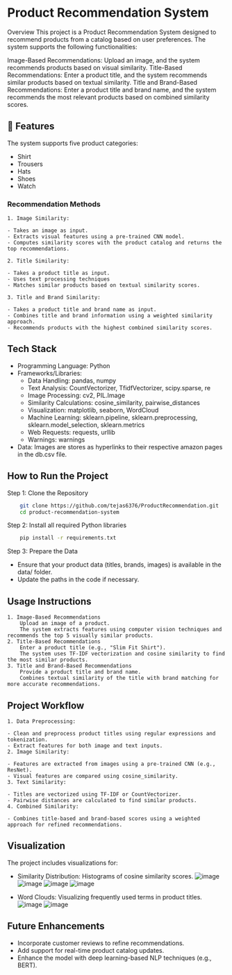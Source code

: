 
# Product Recommendation System
Overview
This project is a Product Recommendation System designed to recommend products from a catalog based on user preferences. The system supports the following functionalities:

Image-Based Recommendations: Upload an image, and the system recommends products based on visual similarity.
Title-Based Recommendations: Enter a product title, and the system recommends similar products based on textual similarity.
Title and Brand-Based Recommendations: Enter a product title and brand name, and the system recommends the most relevant products based on combined similarity scores.

## 🌟 Features
The system supports five product categories:

- Shirt
- Trousers
- Hats
- Shoes
- Watch
### Recommendation Methods

    1. Image Similarity:

    - Takes an image as input.
    - Extracts visual features using a pre-trained CNN model.
    - Computes similarity scores with the product catalog and returns the top recommendations.

    2. Title Similarity:

    - Takes a product title as input.
    - Uses text processing techniques
    - Matches similar products based on textual similarity scores.
    
    3. Title and Brand Similarity:

    - Takes a product title and brand name as input.
    - Combines title and brand information using a weighted similarity approach.
    - Recommends products with the highest combined similarity scores.
## Tech Stack
- Programming Language: Python
- Frameworks/Libraries:
    - Data Handling: pandas, numpy
    - Text Analysis: CountVectorizer, TfidfVectorizer, scipy.sparse, re
    - Image Processing: cv2, PIL.Image
    - Similarity Calculations: cosine_similarity, pairwise_distances
    - Visualization: matplotlib, seaborn, WordCloud
    - Machine Learning: sklearn.pipeline, sklearn.preprocessing, sklearn.model_selection, sklearn.metrics
    - Web Requests: requests, urllib
    - Warnings: warnings
- Data: Images are stores as hyperlinks to their respective amazon pages in the db.csv file.
## How to Run the Project
Step 1: Clone the Repository
```bash
    git clone https://github.com/tejas6376/ProductRecommendation.git
    cd product-recommendation-system
```

Step 2: Install all required Python libraries
```bash
    pip install -r requirements.txt
```

Step 3: Prepare the Data
- Ensure that your product data (titles, brands, images) is available in the data/ folder.
- Update the paths in the code if necessary.

## Usage Instructions
    1. Image-Based Recommendations
        Upload an image of a product.
        The system extracts features using computer vision techniques and recommends the top 5 visually similar products.
    2. Title-Based Recommendations
        Enter a product title (e.g., "Slim Fit Shirt").
        The system uses TF-IDF vectorization and cosine similarity to find the most similar products.
    3. Title and Brand-Based Recommendations
        Provide a product title and brand name.
        Combines textual similarity of the title with brand matching for more accurate recommendations.
## Project Workflow
    1. Data Preprocessing:

    - Clean and preprocess product titles using regular expressions and tokenization.
    - Extract features for both image and text inputs.
    2. Image Similarity:

    - Features are extracted from images using a pre-trained CNN (e.g., ResNet).
    - Visual features are compared using cosine_similarity.
    3. Text Similarity:

    - Titles are vectorized using TF-IDF or CountVectorizer.
    - Pairwise distances are calculated to find similar products.
    4. Combined Similarity:

    - Combines title-based and brand-based scores using a weighted approach for refined recommendations.
## Visualization
The project includes visualizations for:

- Similarity Distribution: Histograms of cosine similarity scores.
    ![image](https://github.com/user-attachments/assets/1dfab513-d23f-4a8d-8153-cc383aec5358)
    ![image](https://github.com/user-attachments/assets/2b9b0584-4db0-4cb1-ac16-4d86d255d687)
    ![image](https://github.com/user-attachments/assets/434ba35e-5497-4f84-b130-f6ae8f787059)
    ![image](https://github.com/user-attachments/assets/03d92578-6f5e-4fdc-be9a-cfc13e54bcd1)


- Word Clouds: Visualizing frequently used terms in product titles.
    ![image](https://github.com/user-attachments/assets/8499328b-3847-4075-9300-55fffafb3015)
    ![image](https://github.com/user-attachments/assets/cb055d67-1817-43a8-8a6e-0ea7513565f7)
## Future Enhancements
- Incorporate customer reviews to refine recommendations.
- Add support for real-time product catalog updates.
- Enhance the model with deep learning-based NLP techniques (e.g., BERT).

